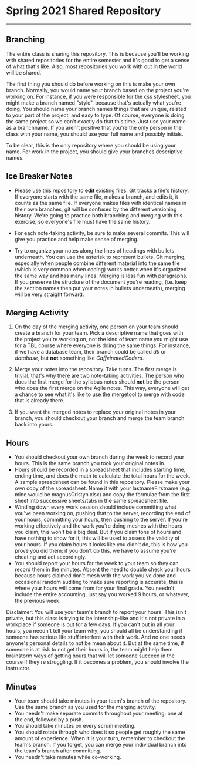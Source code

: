 # Spring 2021 Shared Repository
---

## Branching

The entire class is sharing this repository. This is because you'll be working with shared repositories for the entire semester and it's good to get a sense of what that's like. Also, most repositories you work with out in the world will be shared.

The first thing you should do before working on this is make your own branch. Normally, you would name your branch based on the project you're working on. For instance, if you were responsible for the css stylesheet, you might make a branch named "style", because that's actually what you're doing. You should name your branch names things that are unique, related to your part of the project, and easy to type. Of course, everyone is doing the same project so we can't exactly do that this time. Just use your name as a branchname. If you aren't positive that you're the only person in the class with your name, you should use your full name and possibly initials. 

To be clear, this is the only repository where you should be using your name. For work in the project, you should give your branches descriptive names.

## Ice Breaker Notes

* Please use this repository to **edit** existing files. Git tracks a file's history. If everyone starts with the same file, makes a branch, and edits it, it counts as the same file. If everyone makes files with identical names in their own branches, git will be confused by the different versioning history. We're going to practice both branching and merging with this exercise, so everyone's file must have the same history.

* For each note-taking activity, be sure to make several commits. This will give you practice and help make sense of merging. 

* Try to organize your notes along the lines of headings with bullets underneath. You can use the asterisk to represent bullets. Git merging, especially when people combine different material into the same file (which is very common when coding) works better when it's organized the same way and has many lines. Merging is less fun with paragraphs. If you preserve the structure of the document you're reading, (i.e. keep the section names then put your notes in bullets underneath), merging will be very straight forward.

## Merging Activity

1. On the day of the merging activity, one person on your team should create a branch for your team. Pick a descriptive name that goes with the project you're working on, not the kind of team name you might use for a TBL course where everyone is doing the same things. For instance, if we have a database team, their branch could be called *db* or *database*, but **not** something like *CaffeinatedCoders*. 

2. Merge your notes into the repository. Take turns. The first merge is trivial, that's why there are two note-taking activities. The person who does the first merge for the syllabus notes should **not** be the person who does the first merge on the Agile notes. This way, everyone will get a chance to see what it's like to use the mergetool to merge with code that is already there.

3. If you want the merged notes to replace your original notes in your branch, you should checkout your branch and merge the team branch back into yours.

## Hours

* You should checkout your own branch during the week to record your hours. This is the same branch you took your original notes in. 
* Hours should be recorded in a spreadsheet that includes starting time, ending time, and does the math to calculate the total hours for the week. A sample spreadsheet can be found in this repository. Please make your own copy of the spreadsheet. Name it with your lastnameFirstname (e.g. mine would be magnusCristyn.xlsx) and copy the formulae from the first sheet into successive sheets/tabs in the same spreadsheet file.
* Winding down every work session should include committing what you've been working on, pushing that to the server, recording the end of your hours, committing your hours, then pushing to the server. If you're working effectively and the work you're doing meshes with the hours you claim, this won't be a big deal. But if you claim tons of hours and have nothing to show for it, this will be used to assess the validity of your hours. If you claim hours it looks like you didn't do, this is how you prove you did them; if you don't do this, we have to assume you're cheating and act accordingly. 
* You should report your hours for the week to your team so they can record them in the minutes. Absent the need to double check your hours because hours claimed don't mesh with the work you've done and occasional random auditing to make sure reporting is accurate, this is where your hours will come from for your final grade. You needn't include the entire accounting, just say you worked 9 hours, or whatever, the previous week.

Disclaimer: You will use your team's branch to report your hours. This isn't private, but this class is trying to be internship-like and it's not private in a workplace if someone is out for a few days. If you can't put in all your hours, you needn't tell your team why; you should all be understanding if someone has serious life stuff interfere with their work. And no one needs anyone's personal details to not be mean about it. But at the same time, if someone is at risk to not get their hours in, the team might help them brainstorm ways of getting hours that will let someone succeed in the course if they're struggling. If it becomes a problem, you should involve the instructor.

## Minutes

* Your team should take minutes in your team's branch of the repository. Use the same branch as you used for the merging activity.
* You needn't make separate commits throughout your meeting; one at the end, followed by a push.
* You should take minutes on every scrum meeting. 
* You should rotate through who does it so people get roughly the same amount of experience. When it is your turn, remember to checkout the team's branch. If you forget, you can merge your individual branch into the team's branch after committing.
* You needn't take minutes while co-working.
